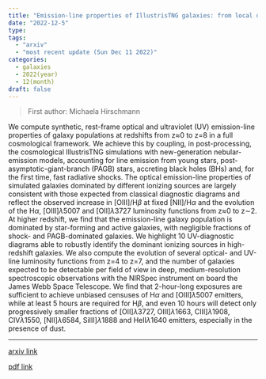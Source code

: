 ```yaml
---
title: "Emission-line properties of IllustrisTNG galaxies: from local diagnostic diagrams to high-redshift predictions for JWST"
date: "2022-12-5"
type:
tags:
  - "arxiv"
  - "most recent update (Sun Dec 11 2022)"
categories:
  - galaxies
  - 2022(year)
  - 12(month)
draft: false
---
```


> First author: Michaela Hirschmann

 We compute synthetic, rest-frame optical and ultraviolet (UV) emission-line
properties of galaxy populations at redshifts from z$\approx$0 to z=8 in a full
cosmological framework. We achieve this by coupling, in post-processing, the
cosmological IllustrisTNG simulations with new-generation nebular-emission
models, accounting for line emission from young stars,
post-asymptotic-giant-branch (PAGB) stars, accreting black holes (BHs) and, for
the first time, fast radiative shocks. The optical emission-line properties of
simulated galaxies dominated by different ionizing sources are largely
consistent with those expected from classical diagnostic diagrams and reflect
the observed increase in [OIII]/H$\beta$ at fixed [NII]/H$\alpha$ and the
evolution of the H$\alpha$, [OIII]$\lambda5007$ and [OII]$\lambda3727$
luminosity functions from z$\approx$0 to z$\sim$2. At higher redshift, we find
that the emission-line galaxy population is dominated by star-forming and
active galaxies, with negligible fractions of shock- and PAGB-dominated
galaxies. We highlight 10 UV-diagnostic diagrams able to robustly identify the
dominant ionizing sources in high-redshift galaxies. We also compute the
evolution of several optical- and UV-line luminosity functions from z=4 to z=7,
and the number of galaxies expected to be detectable per field of view in deep,
medium-resolution spectroscopic observations with the NIRSpec instrument on
board the James Webb Space Telescope. We find that 2-hour-long exposures are
sufficient to achieve unbiased censuses of H$\alpha$ and [OIII]$\lambda5007$
emitters, while at least 5 hours are required for H$\beta$, and even 10 hours
will detect only progressively smaller fractions of [OII]$\lambda3727$,
OIII]$\lambda1663$, CIII]$\lambda1908$, CIV$\lambda1550$, [NII]$\lambda6584$,
SiIII]$\lambda1888$ and HeII$\lambda1640$ emitters, especially in the presence
of dust.

---
[arxiv link](http://arxiv.org/abs/2212.02522v1)

[pdf link](http://arxiv.org/pdf/2212.02522v1)